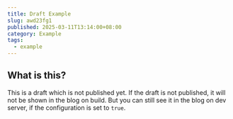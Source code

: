 ```yaml
---
title: Draft Example
slug: awd23fg1
published: 2025-03-11T13:14:00+08:00
category: Example
tags:
  - example
---
```


## What is this?
This is a draft which is not published yet. If the draft is not published, it will not be shown in the blog on build. But you can still see it in the blog on dev server, if the configuration is set to `true`.